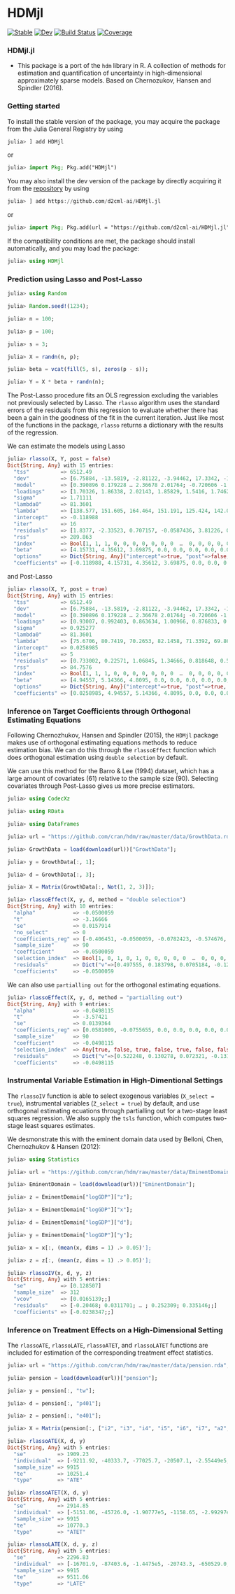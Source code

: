 # HDMjl

[![Stable](https://img.shields.io/badge/docs-stable-blue.svg)](https://d2cml-ai.github.io/HDMjl.jl/stable/)
[![Dev](https://img.shields.io/badge/docs-dev-blue.svg)](https://d2cml-ai.github.io/HDMjl.jl/dev/)
[![Build Status](https://github.com/d2cml-ai/HDMjl.jl/workflows/CI/badge.svg)](https://github.com/d2cml-ai/HDMjl.jl/actions/workflows/CI.yml?query=branch%3Amain)
[![Coverage](https://codecov.io/gh/d2cml-ai/HDMjl.jl/branch/main/graph/badge.svg)](https://codecov.io/gh/d2cml-ai/HDMjl.jl)

### HDMjl.jl
+ This package is a port of the `hdm` library in R. A collection of methods for estimation and quantification of uncertainty in high-dimensional approximately sparse models. Based on Chernozukov, Hansen and Spindler (2016).

### Getting started

To install the stable version of the package, you may acquire the package from the Julia General Registry by using

```julia
julia> ] add HDMjl
```

or

```julia
julia> import Pkg; Pkg.add("HDMjl")
```

You may also install the dev version of the package by directly acquiring it from the [repository](https://github.com/d2cml-ai/HDMjl.jl) by using

```julia
julia> ] add https://github.com/d2cml-ai/HDMjl.jl
```

or 

```julia
julia> import Pkg; Pkg.add(url = "https://github.com/d2cml-ai/HDMjl.jl")
```

If the compatibility conditions are met, the package should install automatically, and you may load the package:

```julia
julia> using HDMjl
```

### Prediction using Lasso and Post-Lasso

```julia
julia> using Random

julia> Random.seed!(1234);

julia> n = 100;

julia> p = 100;

julia> s = 3;

julia> X = randn(n, p);

julia> beta = vcat(fill(5, s), zeros(p - s));

julia> Y = X * beta + randn(n);
```

The Post-Lasso procedure fits an OLS regression excluding the variables not previously selected by Lasso. The `rlasso` algorithm uses the standard errors of the residuals from this regression to evaluate whether there has been a gain in the goodness of the fit in the current iteration. Just like most of the functions in the package, `rlasso` returns a dictionary with the results of the regression.

We can estimate the models using Lasso

```julia
julia> rlasso(X, Y, post = false)
Dict{String, Any} with 15 entries:
  "tss"          => 6512.49
  "dev"          => [6.75884, -13.5819, -2.81122, -3.94462, 17.3342, -1.2805, 3.16503, -4.74853, 6.944, 15.2907  …  …
  "model"        => [0.390896 0.179228 … 2.36678 2.01764; -0.720606 -1.12332 … 0.169248 -0.831435; … ; 1.2457 0.7669…
  "loadings"     => [1.70326, 1.86338, 2.02143, 1.85829, 1.5416, 1.74625, 1.94735, 1.38887, 1.7228, 1.59366  …  1.65…
  "sigma"        => 1.71111
  "lambda0"      => 81.3601
  "lambda"       => [138.577, 151.605, 164.464, 151.191, 125.424, 142.075, 158.436, 112.998, 140.167, 129.66  …  134…
  "intercept"    => -0.118988
  "iter"         => 16
  "residuals"    => [1.8377, -2.33523, 0.707157, -0.0587436, 3.81226, 0.637385, 0.117754, -0.209206, 1.49168, 2.2032…
  "rss"          => 289.863
  "index"        => Bool[1, 1, 1, 0, 0, 0, 0, 0, 0, 0  …  0, 0, 0, 0, 0, 0, 0, 0, 0, 0]
  "beta"         => [4.15731, 4.35612, 3.69875, 0.0, 0.0, 0.0, 0.0, 0.0, 0.0, 0.0  …  0.0, 0.0, 0.0, 0.0, 0.0, 0.0, …
  "options"      => Dict{String, Any}("intercept"=>true, "post"=>false, "meanx"=>[-0.217494 0.000263084 … -0.0073734…
  "coefficients" => [-0.118988, 4.15731, 4.35612, 3.69875, 0.0, 0.0, 0.0, 0.0, 0.0, 0.0  …  0.0, 0.0, 0.0, 0.0, 0.0,…
```
and Post-Lasso

```julia
julia> rlasso(X, Y, post = true)
Dict{String, Any} with 15 entries:
  "tss"          => 6512.49
  "dev"          => [6.75884, -13.5819, -2.81122, -3.94462, 17.3342, -1.2805, 3.16503, -4.74853, 6.944, 15.2907  …  …
  "model"        => [0.390896 0.179228 … 2.36678 2.01764; -0.720606 -1.12332 … 0.169248 -0.831435; … ; 1.2457 0.7669…
  "loadings"     => [0.93007, 0.992403, 0.863634, 1.00966, 0.876833, 0.858748, 1.00182, 0.892263, 1.07537, 1.01695  …
  "sigma"        => 0.925277
  "lambda0"      => 81.3601
  "lambda"       => [75.6706, 80.7419, 70.2653, 82.1458, 71.3392, 69.8678, 81.5081, 72.5946, 87.4919, 82.7389  …  68…
  "intercept"    => 0.0258985
  "iter"         => 5
  "residuals"    => [0.733002, 0.22571, 1.06845, 1.34666, 0.818648, 0.575327, -0.519747, 0.985208, -0.000283277, -0.…
  "rss"          => 84.7576
  "index"        => Bool[1, 1, 1, 0, 0, 0, 0, 0, 0, 0  …  0, 0, 0, 0, 0, 0, 0, 0, 0, 0]
  "beta"         => [4.94557, 5.14366, 4.8095, 0.0, 0.0, 0.0, 0.0, 0.0, 0.0, 0.0  …  0.0, 0.0, 0.0, 0.0, 0.0, 0.0, 0…
  "options"      => Dict{String, Any}("intercept"=>true, "post"=>true, "meanx"=>[-0.217494 0.000263084 … -0.00737349…
  "coefficients" => [0.0258985, 4.94557, 5.14366, 4.8095, 0.0, 0.0, 0.0, 0.0, 0.0, 0.0  …  0.0, 0.0, 0.0, 0.0, 0.0, …
```

### Inference on Target Coefficients through Orthogonal Estimating Equations

Following Chernozhukov, Hansen and Spindler (2015), the `HDMjl` package makes use of orthogonal estimating equations methods to reduce estimation bias. We can do this through the `rlassoEffect` function which does orthogonal estimation using `double selection` by default.

We can use this method for the Barro & Lee (1994) dataset, which has a large amount of covariates (61) relative to the sample size (90). Selecting covariates through Post-Lasso gives us more precise estimators.

```julia
julia> using CodecXz

julia> using RData

julia> using DataFrames

julia> url = "https://github.com/cran/hdm/raw/master/data/GrowthData.rda";

julia> GrowthData = load(download(url))["GrowthData"];

julia> y = GrowthData[:, 1];

julia> d = GrowthData[:, 3];

julia> X = Matrix(GrowthData[:, Not(1, 2, 3)]);

julia> rlassoEffect(X, y, d, method = "double selection")
Dict{String, Any} with 10 entries:
  "alpha"            => -0.0500059
  "t"                => -3.16666
  "se"               => 0.0157914
  "no_select"        => 0
  "coefficients_reg" => [-0.406451, -0.0500059, -0.0782423, -0.574676, 0.0511529, -0.0470218, 0.212279, -0.000376038, 0…
  "sample_size"      => 90
  "coefficient"      => -0.0500059
  "selection_index"  => Bool[1, 0, 1, 0, 1, 0, 0, 0, 0, 0  …  0, 0, 0, 0, 0, 0, 0, 0, 0, 0]
  "residuals"        => Dict("v"=>[0.497555, 0.183798, 0.0705184, -0.123959, 0.0872214, 0.311811, 0.273583, 0.800463, -…
  "coefficients"     => -0.0500059
```

We can also use `partialling out` for the orthogonal estimating equations.

```julia
julia> rlassoEffect(X, y, d, method = "partialling out")
Dict{String, Any} with 9 entries:
  "alpha"            => -0.0498115
  "t"                => -3.57421
  "se"               => 0.0139364
  "coefficients_reg" => [0.0581009, -0.0755655, 0.0, 0.0, 0.0, 0.0, 0.0, 0.0, 0.0, 0.0  …  0.0, 0.0, 0.0, 0.0, 0.0, 0.0…
  "sample_size"      => 90
  "coefficient"      => -0.0498115
  "selection_index"  => Any[true, false, true, false, true, false, false, false, false, false  …  false, false, false, …
  "residuals"        => Dict("v"=>[0.522248, 0.130278, 0.072321, -0.131969, 0.0984047, 0.357306, 0.294098, 0.797784, -0…
  "coefficients"     => -0.0498115
```

### Instrumental Variable Estimation in High-Dimentional Settings

The `rlassoIV` function is able to select exogenous variables (`X_select = true`), instrumental variables (`Z_select = true`) by default, and use orthogonal estimating ecuations through partialling out for a two-stage least squares regression. We also supply the `tsls` function, which computes two-stage least squares estimates.

We desmonstrate this with the eminent domain data used by Belloni, Chen, Chernozhukov & Hansen (2012):

```julia
julia> using Statistics

julia> url = "https://github.com/cran/hdm/raw/master/data/EminentDomain.rda";

julia> EminentDomain = load(download(url))["EminentDomain"];

julia> z = EminentDomain["logGDP"]["z"];

julia> x = EminentDomain["logGDP"]["x"];

julia> d = EminentDomain["logGDP"]["d"];

julia> y = EminentDomain["logGDP"]["y"];

julia> x = x[:, (mean(x, dims = 1) .> 0.05)'];

julia> z = z[:, (mean(z, dims = 1) .> 0.05)'];

julia> rlassoIV(x, d, y, z)
Dict{String, Any} with 5 entries:
  "se"           => [0.128507]
  "sample_size"  => 312
  "vcov"         => [0.0165139;;]
  "residuals"    => [-0.20468; 0.0311701; … ; 0.252309; 0.335146;;]
  "coefficients" => [-0.0238347;;]
```

### Inference on Treatment Effects on a High-Dimensional Setting

The `rlassoATE`, `rlassoLATE`, `rlassoATET`, and `rlassoLATET` functions are included for estimation of the corresponding treatment effect statistics.

```julia
julia> url = "https://github.com/cran/hdm/raw/master/data/pension.rda";

julia> pension = load(download(url))["pension"];

julia> y = pension[:, "tw"];

julia> d = pension[:, "p401"];

julia> z = pension[:, "e401"];

julia> X = Matrix(pension[:, ["i2", "i3", "i4", "i5", "i6", "i7", "a2", "a3", "a4", "a5", "fsize", "hs", "smcol", "col", "marr", "twoearn", "db", "pira", "hown"]]);

julia> rlassoATE(X, d, y)
Dict{String, Any} with 5 entries:
  "se"          => 1909.23
  "individual"  => [-9211.92, -40333.7, -77025.7, -20507.1, -2.55449e5, 341338.0, 79615.6, 52735.4, -22352.2, 1.00036e5…
  "sample_size" => 9915
  "te"          => 10251.4
  "type"        => "ATE"

julia> rlassoATET(X, d, y)
Dict{String, Any} with 5 entries:
  "se"          => 2914.85
  "individual"  => [-5151.06, -45726.0, -1.90777e5, -1158.65, -2.99297e5, 6.96894e5, 1.26797e5, 12989.6, -7746.7, 49838…
  "sample_size" => 9915
  "te"          => 10770.3
  "type"        => "ATET"

julia> rlassoLATE(X, d, y, z)
Dict{String, Any} with 5 entries:
  "se"          => 2296.83
  "individual"  => [-16701.9, -87403.6, -1.4475e5, -20743.3, -650529.0, 7.69715e5, 1.85518e5, 77270.6, -31613.2, 132354…
  "sample_size" => 9915
  "te"          => 9511.06
  "type"        => "LATE"


```

